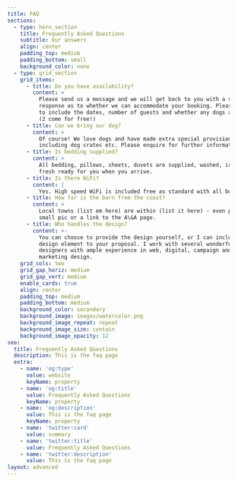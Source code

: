 ```yaml
---
title: FAQ
sections:
  - type: hero_section
    title: Frequently Asked Questions
    subtitle: Our answers
    align: center
    padding_top: medium
    padding_bottom: small
    background_color: none
  - type: grid_section
    grid_items:
      - title: Do you have availability?
        content: >
          Please send us a message and we will get back to you with a very quick
          response as to whether we can accommodate your booking. Please ensure
          to include the dates, number of guests and whether any dogs are coming
          (2 come for free!)
      - title: Can we bring our dog?
        content: >
          Of course! We love dogs and have made extra special provision by
          including dog crates etc. Please enquire for further information.
      - title: Is bedding supplied?
        content: >
          All bedding, pillows, sheets, duvets are supplied, washed, ironed and
          fresh ready for you when you arrive.
      - title: Is there WiFi?
        content: |
          Yes. High speed WiFi is included free as standard with all bookings.
      - title: How far is the barn from the coast?
        content: >
          Local towns (list em here) are within (list it here) - even put a
          small pic or a link to the A\&A page.
      - title: Who handles the design?
        content: >-
          You can choose to provide the design yourself, or I can include a
          design element to your proposal. I work with several wonderful
          designers with ample experience in web, digital, campaign and
          marketing design.
    grid_cols: two
    grid_gap_horiz: medium
    grid_gap_vert: medium
    enable_cards: true
    align: center
    padding_top: medium
    padding_bottom: medium
    background_color: secondary
    background_image: images/watercolor.png
    background_image_repeat: repeat
    background_image_size: contain
    background_image_opacity: 12
seo:
  title: Frequently Asked Questions
  description: This is the faq page
  extra:
    - name: 'og:type'
      value: website
      keyName: property
    - name: 'og:title'
      value: Frequently Asked Questions
      keyName: property
    - name: 'og:description'
      value: This is the faq page
      keyName: property
    - name: 'twitter:card'
      value: summary
    - name: 'twitter:title'
      value: Frequently Asked Questions
    - name: 'twitter:description'
      value: This is the faq page
layout: advanced
---
```

